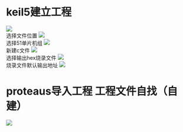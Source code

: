 # keil5建立工程
![](https://images.cnblogs.com/cnblogs_com/mengtre/1944556/o_21031000242820210310082042.png)
<br>
选择文件位置
![](https://images.cnblogs.com/cnblogs_com/mengtre/1944556/o_21031000254620210310082524.png)
<br>
选择51单片机组
![](https://images.cnblogs.com/cnblogs_com/mengtre/1944556/o_21031000291820210310082831.png)
<br>
新建c文件
![](https://images.cnblogs.com/cnblogs_com/mengtre/1944556/o_21031000342820210310083354.png)
<br>
选择输出hex烧录文件
![](https://images.cnblogs.com/cnblogs_com/mengtre/1944556/o_210310003803QQ%E6%88%AA%E5%9B%BE20210310083747.png)
<br>
烧录文件默认输出地址
![](https://images.cnblogs.com/cnblogs_com/mengtre/1944556/o_210310110821QQ%E6%88%AA%E5%9B%BE20210310190758.png)
<br>
# proteaus导入工程 工程文件自找（自建）
![](https://images.cnblogs.com/cnblogs_com/mengtre/1944556/o_210310110948QQ%E6%88%AA%E5%9B%BE20210310190931.png)
